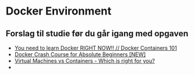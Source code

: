 # Docker Environment

## Forslag til studie før du går igang med opgaven

* [You need to learn Docker RIGHT NOW!! // Docker Containers 101](https://www.youtube.com/watch?v=eGz9DS-aIeY)
* [Docker Crash Course for Absolute Beginners [NEW]](https://www.youtube.com/watch?v=pg19Z8LL06w)
* [Virtual Machines vs Containers - Which is right for you?](https://www.youtube.com/watch?v=XCWWPpfdbsM)
* 

